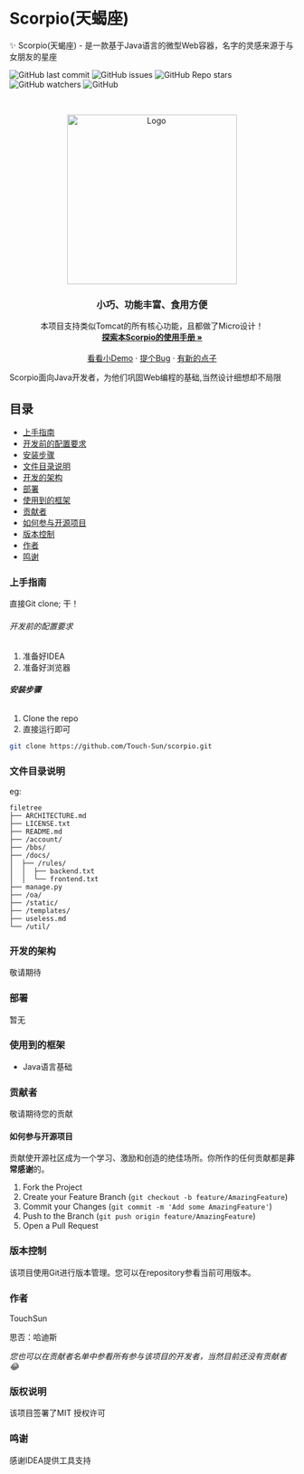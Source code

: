 # Scorpio(天蝎座)

✨ Scorpio(天蝎座) - 是一款基于Java语言的微型Web容器，名字的灵感来源于与女朋友的星座

<!-- PROJECT SHIELDS -->

![GitHub last commit](https://img.shields.io/github/last-commit/Touch-Sun/scorpio)
![GitHub issues](https://img.shields.io/github/issues/Touch-Sun/scorpio)
![GitHub Repo stars](https://img.shields.io/github/stars/Touch-Sun/scorpio)
![GitHub watchers](https://img.shields.io/github/watchers/Touch-Sun/scorpio)
![GitHub](https://img.shields.io/github/license/Touch-Sun/scorpio)

<!-- PROJECT LOGO -->
<br />

<p align="center">
  <a href="https://github.com/Touch-Sun/scorpio">
    <img src="https://s1.328888.xyz/2022/06/19/0O7RC.png" alt="Logo" width="300" height="300">
  </a>

  <h3 align="center">小巧、功能丰富、食用方便</h3>
  <p align="center">
    本项目支持类似Tomcat的所有核心功能，且都做了Micro设计！
    <br />
    <a href=""><strong>探索本Scorpio的使用手册 »</strong></a>
    <br />
    <br />
    <a href="">看看小Demo</a>
    ·
    <a href="">提个Bug</a>
    ·
    <a href="">有新的点子</a>
  </p>

</p>


 Scorpio面向Java开发者，为他们巩固Web编程的基础,当然设计细想却不局限
 
## 目录

- [上手指南](#上手指南)
- [开发前的配置要求](#开发前的配置要求)
- [安装步骤](#安装步骤)
- [文件目录说明](#文件目录说明)
- [开发的架构](#开发的架构)
- [部署](#部署)
- [使用到的框架](#使用到的框架)
- [贡献者](#贡献者)
- [如何参与开源项目](#如何参与开源项目)
- [版本控制](#版本控制)
- [作者](#作者)
- [鸣谢](#鸣谢)

### 上手指南

直接Git clone; 干！



###### 开发前的配置要求

1. 准备好IDEA
2. 准备好浏览器

###### **安装步骤**

1. Clone the repo
2. 直接运行即可

```sh
git clone https://github.com/Touch-Sun/scorpio.git
```

### 文件目录说明
eg:

```
filetree 
├── ARCHITECTURE.md
├── LICENSE.txt
├── README.md
├── /account/
├── /bbs/
├── /docs/
│  ├── /rules/
│  │  ├── backend.txt
│  │  └── frontend.txt
├── manage.py
├── /oa/
├── /static/
├── /templates/
├── useless.md
└── /util/

```





### 开发的架构 

敬请期待

### 部署

暂无

### 使用到的框架

- Java语言基础

### 贡献者

敬请期待您的贡献

#### 如何参与开源项目

贡献使开源社区成为一个学习、激励和创造的绝佳场所。你所作的任何贡献都是**非常感谢**的。


1. Fork the Project
2. Create your Feature Branch (`git checkout -b feature/AmazingFeature`)
3. Commit your Changes (`git commit -m 'Add some AmazingFeature'`)
4. Push to the Branch (`git push origin feature/AmazingFeature`)
5. Open a Pull Request



### 版本控制

该项目使用Git进行版本管理。您可以在repository参看当前可用版本。

### 作者

TouchSun

思否：哈迪斯   

 *您也可以在贡献者名单中参看所有参与该项目的开发者，当然目前还没有贡献者😂*

### 版权说明

该项目签署了MIT 授权许可

### 鸣谢

感谢IDEA提供工具支持
